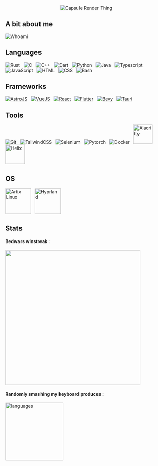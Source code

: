 <div align="center">
  
![Capsule Render Thing](https://capsule-render.vercel.app/api?type=venom&height=160&color=gradient&text=GaspardCulis&animation=twinkling&textBg=false&strokeWidth=1&reversal=false)

</div>

## A bit about me

![Whoami](https://public.s3web.gasdev.fr/whoami.svg)

## Languages

![Rust](https://api.iconify.design/skill-icons/rust.svg?height=60)
&nbsp;
![C](https://api.iconify.design/skill-icons/c.svg?height=60)
&nbsp;
![C++](https://api.iconify.design/skill-icons/cpp.svg?height=60)
&nbsp;
![Dart](https://api.iconify.design/skill-icons/dart-dark.svg?height=60)
&nbsp;
![Python](https://api.iconify.design/skill-icons/python-dark.svg?height=60)
&nbsp;
![Java](https://api.iconify.design/skill-icons/java-dark.svg?height=60)
&nbsp;
![Typescript](https://api.iconify.design/skill-icons/typescript.svg?height=60)
&nbsp;
![JavaScript](https://api.iconify.design/skill-icons/javascript.svg?height=60)
&nbsp;
![HTML](https://api.iconify.design/skill-icons/html.svg?height=60)
&nbsp;
![CSS](https://api.iconify.design/skill-icons/css.svg?height=60)
&nbsp;
![Bash](https://api.iconify.design/skill-icons/bash-dark.svg?height=60)
&nbsp;

## Frameworks

[![AstroJS](https://api.iconify.design/skill-icons/astro.svg?height=60)](https://astro.build)
&nbsp;
[![VueJS](https://api.iconify.design/skill-icons/vuejs-dark.svg?height=60)](https://vuejs.org/)
&nbsp;
[![React](https://api.iconify.design/skill-icons/react-dark.svg?height=60)](https://react.dev/)
&nbsp;
[![Flutter](https://api.iconify.design/skill-icons/flutter-dark.svg?height=60)](https://flutter.dev/)
&nbsp;
[![Bevy](https://api.iconify.design/skill-icons/bevy-dark.svg?height=60)](https://bevyengine.org/)
&nbsp;
[![Tauri](https://api.iconify.design/skill-icons/tauri-dark.svg?height=60)](https://tauri.app/)
&nbsp;

## Tools

![Git](https://api.iconify.design/skill-icons/git.svg?height=60)
&nbsp;
![TailwindCSS](https://api.iconify.design/skill-icons/tailwindcss-dark.svg?height=60)
&nbsp;
![Selenium](https://api.iconify.design/skill-icons/selenium.svg?height=60)
&nbsp;
![Pytorch](https://api.iconify.design/skill-icons/pytorch-dark.svg?height=60)
&nbsp;
![Docker](https://api.iconify.design/skill-icons/docker.svg?height=60)
&nbsp;
<img
  src="https://upload.wikimedia.org/wikipedia/commons/thumb/9/90/Alacritty_logo.svg/2300px-Alacritty_logo.svg.png"
  height="60px"
  alt="Alacritty">
&nbsp;
 <a href="https://helix-editor.com/"><img
    src="https://helix-editor.com/logo.svg"
    height="60px"
    alt="Helix"></a>
&nbsp;

## OS

<a href="https://artixlinux.org/"><img
  src="https://upload.wikimedia.org/wikipedia/commons/2/27/Full_Artix_Linux_Logo.png"
  height="80px"
  alt="Artix Linux"></a>
&nbsp;
<a href="https://hyprland.org/"><img
  src="https://raw.githubusercontent.com/vaxerski/Hyprland/main/assets/header.svg"
  height="80px"
  alt="Hyprland"></a>
&nbsp;

## Stats

<div>
  <h4>Bedwars winstreak :</h4>
  <img src="https://github-readme-streak-stats.herokuapp.com/?user=GaspardCulis&theme=dark" width="420">
</div>
<div>
  <h4>Randomly smashing my keyboard produces :</h4>
  <img alt="languages" src="https://github-readme-stats.vercel.app/api/top-langs/?username=GaspardCulis&count_private=true&show_icons=true&langs_count=10&card_width=400&theme=dark&layout=compact" height="180">
</div>
